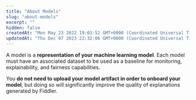 ```yaml
---
title: "About Models"
slug: "about-models"
excerpt: ""
hidden: false
createdAt: "Mon May 23 2022 19:03:52 GMT+0000 (Coordinated Universal Time)"
updatedAt: "Thu Dec 07 2023 22:32:06 GMT+0000 (Coordinated Universal Time)"
---
```

A model is a **representation of your machine learning model**. Each model must have an associated dataset to be used as a baseline for monitoring, explainability, and fairness capabilities.

You **do not need to upload your model artifact in order to onboard your model**, but doing so will significantly improve the quality of explanations generated by Fiddler.
